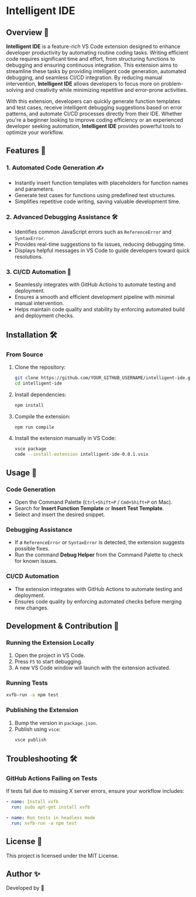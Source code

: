 # Intelligent IDE

## Overview 📝

**Intelligent IDE** is a feature-rich VS Code extension designed to enhance developer productivity by automating routine coding tasks. Writing efficient code requires significant time and effort, from structuring functions to debugging and ensuring continuous integration. This extension aims to streamline these tasks by providing intelligent code generation, automated debugging, and seamless CI/CD integration. By reducing manual intervention, **Intelligent IDE** allows developers to focus more on problem-solving and creativity while minimizing repetitive and error-prone activities.

With this extension, developers can quickly generate function templates and test cases, receive intelligent debugging suggestions based on error patterns, and automate CI/CD processes directly from their IDE. Whether you're a beginner looking to improve coding efficiency or an experienced developer seeking automation, **Intelligent IDE** provides powerful tools to optimize your workflow.

## Features 🚀

### **1. Automated Code Generation** ✍️

- Instantly insert function templates with placeholders for function names and parameters.
- Generate test cases for functions using predefined test structures.
- Simplifies repetitive code writing, saving valuable development time.

### **2. Advanced Debugging Assistance** 🛠️

- Identifies common JavaScript errors such as `ReferenceError` and `SyntaxError`.
- Provides real-time suggestions to fix issues, reducing debugging time.
- Displays helpful messages in VS Code to guide developers toward quick resolutions.

### **3. CI/CD Automation** 🚀

- Seamlessly integrates with GitHub Actions to automate testing and deployment.
- Ensures a smooth and efficient development pipeline with minimal manual intervention.
- Helps maintain code quality and stability by enforcing automated build and deployment checks.

## Installation 🛠️

### From Source

1. Clone the repository:
   ```sh
   git clone https://github.com/YOUR_GITHUB_USERNAME/intelligent-ide.git
   cd intelligent-ide
   ```
2. Install dependencies:
   ```sh
   npm install
   ```
3. Compile the extension:
   ```sh
   npm run compile
   ```
4. Install the extension manually in VS Code:
   ```sh
   vsce package
   code --install-extension intelligent-ide-0.0.1.vsix
   ```

## Usage 📖

### **Code Generation**

- Open the Command Palette (`Ctrl+Shift+P` / `Cmd+Shift+P` on Mac).
- Search for **Insert Function Template** or **Insert Test Template**.
- Select and insert the desired snippet.

### **Debugging Assistance**

- If a `ReferenceError` or `SyntaxError` is detected, the extension suggests possible fixes.
- Run the command **Debug Helper** from the Command Palette to check for known issues.

### **CI/CD Automation**

- The extension integrates with GitHub Actions to automate testing and deployment.
- Ensures code quality by enforcing automated checks before merging new changes.

## Development & Contribution 🤝

### Running the Extension Locally

1. Open the project in VS Code.
2. Press `F5` to start debugging.
3. A new VS Code window will launch with the extension activated.

### Running Tests

```sh
xvfb-run -a npm test
```

### Publishing the Extension

1. Bump the version in `package.json`.
2. Publish using `vsce`:
   ```sh
   vsce publish
   ```

## Troubleshooting 🛠️

### **GitHub Actions Failing on Tests**

If tests fail due to missing X server errors, ensure your workflow includes:

```yaml
- name: Install xvfb
  run: sudo apt-get install xvfb

- name: Run tests in headless mode
  run: xvfb-run -a npm test
```

## License 📜

This project is licensed under the MIT License.

## Author ✨

Developed by 🚀
